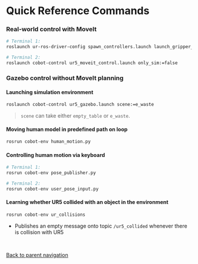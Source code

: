 # Quick Reference Commands

### Real-world control with MoveIt

```bash
# Terminal 1:
roslaunch ur-ros-driver-config spawn_controllers.launch launch_gripper_driver:=true 

# Terminal 2:
roslaunch cobot-control ur5_moveit_control.launch only_sim:=false
```

### Gazebo control without MoveIt planning

#### Launching simulation environment

```bash
roslaunch cobot-control ur5_gazebo.launch scene:=e_waste
```

> `scene` can take either `empty_table` or `e_waste`.

#### Moving human model in predefined path on loop

```bash
rosrun cobot-env human_motion.py
```

#### Controlling human motion via keyboard

```bash
# Terminal 1:
rosrun cobot-env pose_publisher.py

# Terminal 2:
rosrun cobot-env user_pose_input.py
```

#### Learning whether UR5 collided with an object in the environment

```bash
rosrun cobot-env ur_collisions
```

- Publishes an empty message onto topic `/ur5_collided` whenever there is collision with UR5

<br/>

[Back to parent navigation](../README.md#navigate)